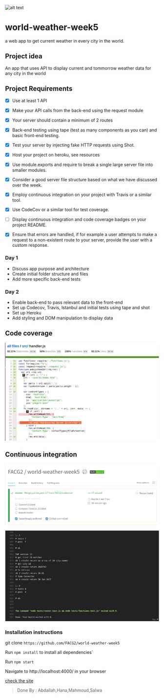 ![alt text](https://api.travis-ci.org/FACG2/world-weather-week5.svg?branch=master "Logo Title Text 1")



# world-weather-week5
a web app to get current weather in every city in the world.

## Project idea
An app that uses  API to display current and tommorrow weather data for any city in the world


## Project Requirements
- [x] Use at least 1 API
- [x] Make your API calls from the back-end using the request module
- [x] Your server should contain a minimum of 2 routes
- [x] Back-end testing using tape (test as many components as you can) and basic front-end testing.
- [x] Test your server by injecting fake HTTP requests using Shot.
- [x] Host your project on heroku, see resources
- [x] Use module.exports and require to break a single large server file into smaller modules.
- [x] Consider a good server file structure based on what we have discussed over the week.
- [x] Employ continuous integration on your project with Travis or a similar tool.
- [x] Use CodeCov or a similar tool for test coverage.
- [ ] Display continuous integration and code coverage badges on your project README.
- [x] Ensure that errors are handled, if for example a user attempts to make a request to a non-existent route to your server, provide the user with a custom response.


### Day 1

- Discuss app purpose and architecture
- Create initial folder structure and files
- Add more specific back-end tests

### Day 2

- Enable back-end to pass relevant data to the front-end
- Set up Codecov, Travis, Istanbul and initial tests using tape and shot
- Set up Heroku
- Add styling and DOM manipulation to display data

## Code coverage
![alt text](img/codecover-5.png "Logo Title Text 1")

## Continuous integration
![alt text](img/ci3.png "Logo Title Text 1")

![alt text](img/ci-4.png "Logo Title Text 1")

### Installation instructions
 git clone `https://github.com/FACG2/world-weather-week5`

  Run `npm install` to install all dependencies`

  Run  `npm start `

Navigate to http://localhost:4000/ in your browser

[check the site](https://weathergaza.herokuapp.com/)




>Done By : Abdallah,Hana,Mahmoud,Salwa
